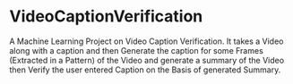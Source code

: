# VideoCaptionVerification
A Machine Learning Project on  Video Caption Verification. It takes a Video along with a caption and then Generate the caption for some Frames (Extracted in a Pattern) of the Video and generate a summary of the Video then Verify the user entered Caption on the Basis of generated Summary.
